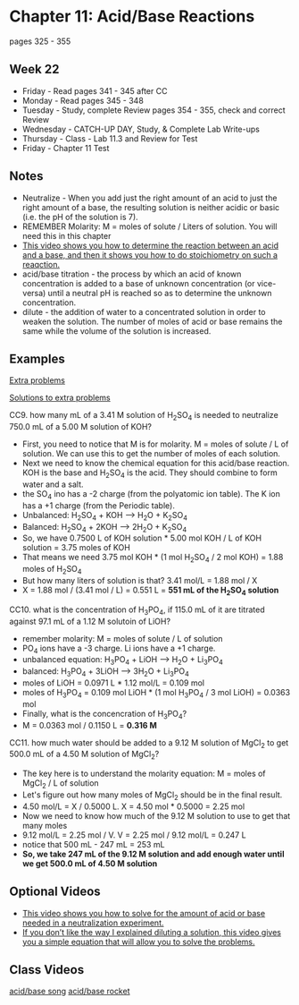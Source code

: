 # Chapter 11:  Acid/Base Reactions

pages 325 - 355

## Week 22

- Friday - Read pages 341 - 345 after CC
- Monday - Read pages 345 - 348
- Tuesday - Study, complete Review pages 354 - 355, check and correct Review
- Wednesday - CATCH-UP DAY, Study, & Complete Lab Write-ups
- Thursday - Class - Lab 11.3 and Review for Test
- Friday - Chapter 11 Test

## Notes

- Neutralize - When you add just the right amount of an acid to just the right amount of a base, the resulting solution is neither acidic or basic (i.e. the pH of the solution is 7).
- REMEMBER Molarity: M = moles of solute / Liters of solution. You will need this in this chapter
- [This video shows you how to determine the reaction between an acid and a base, and then it shows you how to do stoichiometry on such a reaqction.](https://youtu.be/0cwh40YAtcg)
- acid/base titration - the process by which an acid of known concentration is added to a base of unknown concentration (or vice-versa) until a neutral pH is reached so as to determine the unknown concentration.
- dilute - the addition of water to a concentrated solution in order to weaken the solution. The number of moles of acid or base remains the same while the volume of the solution is increased.

## Examples

[Extra problems](https://bereanbuilders.com/olc/ddchem/ch11_exprob.pdf)

[Solutions to extra problems](https://bereanbuilders.com/olc/ddchem/ch11_exproba.pdf)

CC9. how many mL of a 3.41 M solution of H<sub>2</sub>SO<sub>4</sub> is needed to neutralize 750.0 mL of a 5.00 M solution of KOH?
- First, you need to notice that M is for molarity. M = moles of solute / L of solution. We can use this to get the number of moles of each solution.
- Next we need to know the chemical equation for this acid/base reaction. KOH is the base and H<sub>2</sub>SO<sub>4</sub> is the acid. They should combine to form water and a salt.
- the SO<sub>4</sub> ino has a -2 charge (from the polyatomic ion table). The K ion has a +1 charge (from the Periodic table).
- Unbalanced: H<sub>2</sub>SO<sub>4</sub> + KOH --> H<sub>2</sub>O + K<sub>2</sub>SO<sub>4</sub>
- Balanced: H<sub>2</sub>SO<sub>4</sub> + 2KOH --> 2H<sub>2</sub>O + K<sub>2</sub>SO<sub>4</sub>
- So, we have 0.7500 L of KOH solution * 5.00 mol KOH / L of KOH solution = 3.75 moles of KOH
- That means we need 3.75 mol KOH * (1 mol H<sub>2</sub>SO<sub>4</sub> / 2 mol KOH) = 1.88 moles of H<sub>2</sub>SO<sub>4</sub>
- But how many liters of solution is that? 3.41 mol/L = 1.88 mol / X
- X = 1.88 mol / (3.41 mol / L) = 0.551 L = **551 mL of the H<sub>2</sub>SO<sub>4</sub> solution**

CC10. what is the concentration of H<sub>3</sub>PO<sub>4</sub>, if 115.0 mL of it are titrated against 97.1 mL of a 1.12 M solutoin of LiOH?
- remember molarity:  M = moles of solute / L of solution
- PO<sub>4</sub> ions have a -3 charge. Li ions have a +1 charge.
- unbalanced equation: H<sub>3</sub>PO<sub>4</sub> + LiOH --> H<sub>2</sub>O + Li<sub>3</sub>PO<sub>4</sub>
- balanced: H<sub>3</sub>PO<sub>4</sub> + 3LiOH --> 3H<sub>2</sub>O + Li<sub>3</sub>PO<sub>4</sub>
- moles of LiOH = 0.0971 L * 1.12 mol/L = 0.109 mol
- moles of H<sub>3</sub>PO<sub>4</sub> = 0.109 mol LiOH * (1 mol H<sub>3</sub>PO<sub>4</sub> / 3 mol LiOH) = 0.0363 mol
- Finally, what is the concencration of H<sub>3</sub>PO<sub>4</sub>?
- M = 0.0363 mol / 0.1150 L = **0.316 M**

CC11. how much water should be added to a 9.12 M solution of MgCl<sub>2</sub> to get 500.0 mL of a 4.50 M solution of MgCl<sub>2</sub>?
- The key here is to understand the molarity equation: M = moles of MgCl<sub>2</sub> / L of solution
- Let's figure out how many moles of MgCl<sub>2</sub> should be in the final result.
- 4.50 mol/L = X / 0.5000 L. X = 4.50 mol * 0.5000 = 2.25 mol
- Now we need to know how much of the 9.12 M solution to use to get that many moles
- 9.12 mol/L = 2.25 mol / V. V = 2.25 mol / 9.12 mol/L  = 0.247 L
- notice that 500 mL - 247 mL = 253 mL
- **So, we take 247 mL of the 9.12 M solution and add enough water until we get 500.0 mL of 4.50 M solution**

## Optional Videos

- [This video shows you how to solve for the amount of acid or base needed in a neutralization experiment.](https://youtu.be/SBHGaY3kA4U)
- [If you don’t like the way I explained diluting a solution, this video gives you a simple equation that will allow you to solve the problems.](https://youtu.be/v6dnEp58mVk)

## Class Videos

[acid/base song](https://www.youtube.com/watch?v=IAJsZWhj6GI&list=RDQMulQbGGi2qLo&start_radio=1)
[acid/base rocket](https://www.youtube.com/watch?v=zi0fDC4fuAg)

